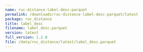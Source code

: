 ```yaml
---
name: ruc-distance-label-desc-parquet
permalink: /downloads/ruc-distance-label-desc-parquet/latest
package: ruc_distance
title: label_desc
filename: label_desc.parquet
version: latest
full_version: 1.2.0
file: /data/ruc_distance/latest/label_desc.parquet
---
```

